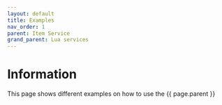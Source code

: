 ```yaml
---
layout: default
title: Examples 
nav_order: 1
parent: Item Service
grand_parent: Lua services
---
```


# Information

This page shows different examples on how to use the {{ page.parent }}